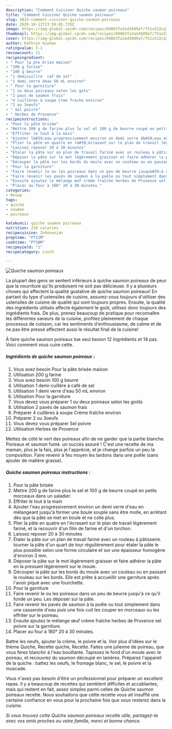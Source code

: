 ```yaml
---
description: "Comment Cuisiner Quiche saumon poireaux"
title: "Comment Cuisiner Quiche saumon poireaux"
slug: 4815-comment-cuisiner-quiche-saumon-poireaux
date: 2020-10-12T23:59:05.735Z
image: https://img-global.cpcdn.com/recipes/69863fa3a43609af/751x532cq70/quiche-saumon-poireaux-photo-principale-de-la-recette.jpg
thumbnail: https://img-global.cpcdn.com/recipes/69863fa3a43609af/751x532cq70/quiche-saumon-poireaux-photo-principale-de-la-recette.jpg
cover: https://img-global.cpcdn.com/recipes/69863fa3a43609af/751x532cq70/quiche-saumon-poireaux-photo-principale-de-la-recette.jpg
author: Kathryn Guzman
ratingvalue: 3.1
reviewcount: 11
recipeingredient:
- " Pour la pte brise maison"
- "200 g farine"
- "100 g beurre"
- "1 demicuillre  caf de sel"
- "1 demi verre deau 50 mL environ"
- " Pour la garniture"
- "1 ou deux poireaux selon les gots"
- "2 pavs de saumon frais"
- "4 cuillères à soupe Crme frache environ"
- "2 ou 3oeufs"
- " Sel poivre"
- " Herbes de Provence"
recipeinstructions:
- "Pour la pâte brisée"
- "Mettre 200 g de farine plus le sel et 100 g de beurre coupé en petits morceaux dans un saladier."
- "Effriter le tout à la main"
- "Ajouter l&#39;eau progressivement environ un demi verre d&#39;eau en mélangeant jusqu&#39;à former une boule souple sans être molle, en arrêtant dès que la pâte se met en boule et ne colle plus."
- "Plier la pâte en quatre en l&#39;écrasant sur le plan de travail légèrement fariné, et la recouvrir d&#39;un film de farine et d&#39;un torchon."
- "Laissez reposer 20 à 30 minutes"
- "Étaler la pâte sur un plan de travail fariné avec un rouleau à pâtisserie. tourner la pâte d&#39;un quart de tour régulièrement pour étaler la pâte le plus possible selon une forme circulaire et sur une épaisseur homogène d&#39;environ 3 mm."
- "Déposer la pâte sur le mot légèrement graisser et faire adhérer la pâte en la pressant légèrement sur le moule."
- "Découper la pâte sur les bords du moule avec un couteau ou en passant le rouleau sur les bords. Elle est prête à accueillir une garniture après l&#39;avoir piqué avec une fourchette."
- "Pour la garniture"
- "Faire revenir le ou les poireaux dans un peu de beurre jusqu&#39;à ce qu&#39;il fonde un peu. Les déposer sur la pâte."
- "Faire revenir les pavés de saumon à la poêle ou tout simplement dans une casserole d&#39;eau puis une fois cuit les couper en morceaux ou les effriter sur le poireau."
- "Ensuite ajoutez le mélange œuf crème fraîche herbes de Provence sel poivre sur la garniture."
- "Placer au four à 180° 20 à 30 minutes."
categories:
- Resep
tags:
- quiche
- saumon
- poireaux

katakunci: quiche saumon poireaux 
nutrition: 234 calories
recipecuisine: Indonesian
preptime: "PT12M"
cooktime: "PT38M"
recipeyield: "1"
recipecategory: Lunch

---
```



![Quiche saumon poireaux](https://img-global.cpcdn.com/recipes/69863fa3a43609af/751x532cq70/quiche-saumon-poireaux-photo-principale-de-la-recette.jpg)

La plupart des gens se sentent inférieurs à quiche saumon poireaux de peur que la nourriture qu'ils produisent ne soit pas délicieuse. Il y a plusieurs choses qui affectent la qualité gustative de quiche saumon poireaux! En partant du type d'ustensiles de cuisine, assurez-vous toujours d'utiliser des ustensiles de cuisine de qualité qui sont toujours propres. Ensuite, la qualité des ingrédients utilisés affecte également le goût, utilisez donc toujours des ingrédients frais. De plus, prenez beaucoup de pratique pour reconnaître les différentes saveurs de la cuisine, profitez pleinement de chaque processus de cuisson, car les sentiments d'enthousiasme, de calme et de ne pas être pressé affectent aussi le résultat final de la cuisine!

<!--inarticleads1-->

À faire quiche saumon poireaux tue seul besion 12 Ingrédients et 14 pas. Voici comment vous cuire cette.

##### Ingrédients de quiche saumon poireaux :

1. Vous avez besoin  Pour la pâte brisée maison
1. Utilisation 200 g farine
1. Vous avez besoin 100 g beurre
1. Utilisation 1 demi-cuillère à café de sel
1. Utilisation 1 demi verre d&#39;eau 50 mL environ
1. Utilisation  Pour la garniture
1. Vous devez vous préparer 1 ou deux poireaux selon les goûts
1. Utilisation 2 pavés de saumon frais
1. Préparer 4 cuillères à soupe Crème fraîche environ
1. Préparer 2 ou 3oeufs
1. Vous devez vous préparer  Sel poivre
1. Utilisation  Herbes de Provence


Mettez de côté le vert des poireaux afin de ne garder que la partie blanche. Poireaux et saumon fumé. un succès assuré ! C&#39;est une recette de ma maman, plus je la fais, plus je l&#39;apprécie, et je change parfois un peu la composition. Faire revenir à feu moyen les lardons dans une poêle (sans ajouter de matière grasse). 

<!--inarticleads2-->

##### Quiche saumon poireaux instructions :

1. Pour la pâte brisée
1. Mettre 200 g de farine plus le sel et 100 g de beurre coupé en petits morceaux dans un saladier.
1. Effriter le tout à la main
1. Ajouter l&#39;eau progressivement environ un demi verre d&#39;eau en mélangeant jusqu&#39;à former une boule souple sans être molle, en arrêtant dès que la pâte se met en boule et ne colle plus.
1. Plier la pâte en quatre en l&#39;écrasant sur le plan de travail légèrement fariné, et la recouvrir d&#39;un film de farine et d&#39;un torchon.
1. Laissez reposer 20 à 30 minutes
1. Étaler la pâte sur un plan de travail fariné avec un rouleau à pâtisserie. tourner la pâte d&#39;un quart de tour régulièrement pour étaler la pâte le plus possible selon une forme circulaire et sur une épaisseur homogène d&#39;environ 3 mm.
1. Déposer la pâte sur le mot légèrement graisser et faire adhérer la pâte en la pressant légèrement sur le moule.
1. Découper la pâte sur les bords du moule avec un couteau ou en passant le rouleau sur les bords. Elle est prête à accueillir une garniture après l&#39;avoir piqué avec une fourchette.
1. Pour la garniture
1. Faire revenir le ou les poireaux dans un peu de beurre jusqu&#39;à ce qu&#39;il fonde un peu. Les déposer sur la pâte.
1. Faire revenir les pavés de saumon à la poêle ou tout simplement dans une casserole d&#39;eau puis une fois cuit les couper en morceaux ou les effriter sur le poireau.
1. Ensuite ajoutez le mélange œuf crème fraîche herbes de Provence sel poivre sur la garniture.
1. Placer au four à 180° 20 à 30 minutes.


Battre les oeufs, ajouter la crème, le poivre et la. Voir plus d&#39;idées sur le thème Quiche, Recette quiche, Recette. Faites une julienne de poireau, que vous ferez blanchir à l&#39;eau bouillante. Tapissez le fond d&#39;un moule avec le poireau, et recouvrez du saumon découpé en lanières. Préparez l&#39;appareil de la quiche : battez les oeufs, le fromage blanc, le sel, le poivre et la muscade. 

<!--inarticleads1-->

<p>
Vous n'avez pas besoin d'être un professionnel pour préparer un excellent repas. Il y a beaucoup de recettes qui semblent difficiles et accablantes, mais qui restent en fait, assez simples parmi celles de Quiche saumon poireaux recette. Nous souhaitons que cette recette vous ait insufflé une certaine confiance en vous pour la prochaine fois que vous resterez dans la cuisine.
</p>

<p>
<i>Si vous trouvez cette Quiche saumon poireaux recette utile, partagez-la avec vos amis proches ou votre famille, merci et bonne chance.</i>
</p>
